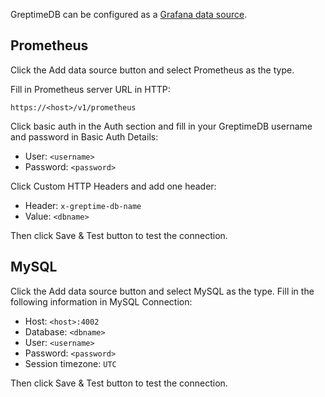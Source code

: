 GreptimeDB can be configured as a [Grafana data source](https://grafana.com/docs/grafana/latest/datasources/add-a-data-source/).

## Prometheus

Click the Add data source button and select Prometheus as the type.

Fill in Prometheus server URL in HTTP:

`https://<host>/v1/prometheus`

Click basic auth in the Auth section and fill in your GreptimeDB username and password in Basic Auth Details:

- User: `<username>`
- Password: `<password>`


Click Custom HTTP Headers and add one header:

- Header: `x-greptime-db-name`
- Value: `<dbname>`

Then click Save & Test button to test the connection.

## MySQL

Click the Add data source button and select MySQL as the type. Fill in the following information in MySQL Connection:

- Host: `<host>:4002`
- Database: `<dbname>`
- User: `<username>`
- Password: `<password>`
- Session timezone: `UTC`

Then click Save & Test button to test the connection.
